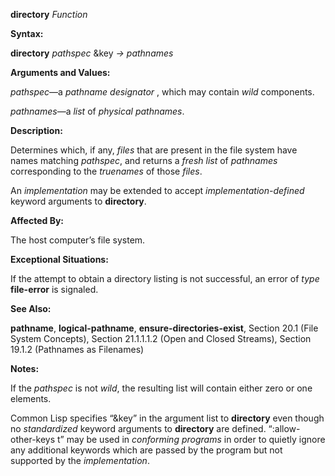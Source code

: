 **directory** *Function* 



**Syntax:** 



**directory** *pathspec* &amp;key *→ pathnames* 



**Arguments and Values:** 



*pathspec*—a *pathname designator* , which may contain *wild* components. 



*pathnames*—a *list* of *physical pathnames*. 



**Description:** 



Determines which, if any, *files* that are present in the file system have names matching *pathspec*, and returns a *fresh list* of *pathnames* corresponding to the *truenames* of those *files*. 



An *implementation* may be extended to accept *implementation-defined* keyword arguments to **directory**. 



**Affected By:** 



The host computer’s file system. 



**Exceptional Situations:** 



If the attempt to obtain a directory listing is not successful, an error of *type* **file-error** is signaled. 



**See Also:** 



**pathname**, **logical-pathname**, **ensure-directories-exist**, Section 20.1 (File System Concepts), Section 21.1.1.1.2 (Open and Closed Streams), Section 19.1.2 (Pathnames as Filenames) 



**Notes:** 



If the *pathspec* is not *wild*, the resulting list will contain either zero or one elements. 



Common Lisp specifies “&amp;key” in the argument list to **directory** even though no *standardized* keyword arguments to **directory** are defined. “:allow-other-keys t” may be used in *conforming programs* in order to quietly ignore any additional keywords which are passed by the program but not supported by the *implementation*. 



